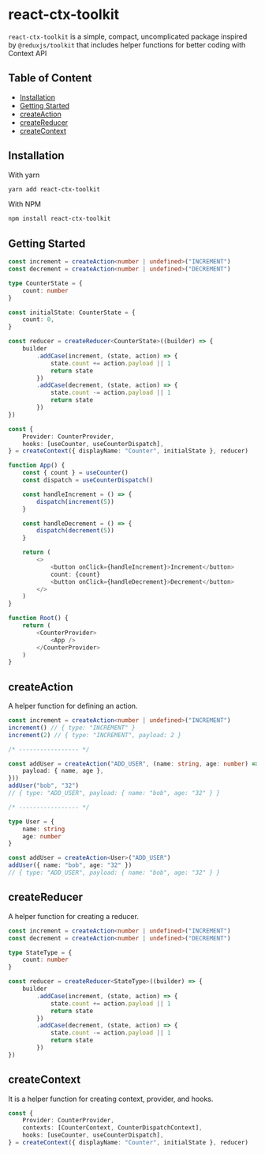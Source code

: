# react-ctx-toolkit

`react-ctx-toolkit` is a simple, compact, uncomplicated package inspired by `@reduxjs/toolkit` that includes helper functions for better coding with Context API

## Table of Content

- [Installation](#installation)
- [Getting Started](#getting-started)
- [createAction](#createaction)
- [createReducer](#createreducer)
- [createContext](#createcontext)

## Installation

With yarn

```bash
yarn add react-ctx-toolkit
```

With NPM

```bash
npm install react-ctx-toolkit
```

## Getting Started

```typescript
const increment = createAction<number | undefined>("INCREMENT")
const decrement = createAction<number | undefined>("DECREMENT")

type CounterState = {
    count: number
}

const initialState: CounterState = {
    count: 0,
}

const reducer = createReducer<CounterState>((builder) => {
    builder
        .addCase(increment, (state, action) => {
            state.count += action.payload || 1
            return state
        })
        .addCase(decrement, (state, action) => {
            state.count -= action.payload || 1
            return state
        })
})

const {
    Provider: CounterProvider,
    hooks: [useCounter, useCounterDispatch],
} = createContext({ displayName: "Counter", initialState }, reducer)

function App() {
    const { count } = useCounter()
    const dispatch = useCounterDispatch()

    const handleIncrement = () => {
        dispatch(increment(5))
    }

    const handleDecrement = () => {
        dispatch(decrement(5))
    }

    return (
        <>
            <button onClick={handleIncrement}>Increment</button>
            count: {count}
            <button onClick={handleDecrement}>Decrement</button>
        </>
    )
}

function Root() {
    return (
        <CounterProvider>
            <App />
        </CounterProvider>
    )
}
```

## createAction

A helper function for defining an action.

```typescript
const increment = createAction<number | undefined>("INCREMENT")
increment() // { type: "INCREMENT" }
increment(2) // { type: "INCREMENT", payload: 2 }

/* ----------------- */

const addUser = createAction("ADD_USER", (name: string, age: number) => ({
    payload: { name, age },
}))
addUser("bob", "32")
// { type: "ADD_USER", payload: { name: "bob", age: "32" } }

/* ----------------- */

type User = {
    name: string
    age: number
}

const addUser = createAction<User>("ADD_USER")
addUser({ name: "bob", age: "32" })
// { type: "ADD_USER", payload: { name: "bob", age: "32" } }
```

## createReducer

A helper function for creating a reducer.

```typescript
const increment = createAction<number | undefined>("INCREMENT")
const decrement = createAction<number | undefined>("DECREMENT")

type StateType = {
    count: number
}

const reducer = createReducer<StateType>((builder) => {
    builder
        .addCase(increment, (state, action) => {
            state.count += action.payload || 1
            return state
        })
        .addCase(decrement, (state, action) => {
            state.count -= action.payload || 1
            return state
        })
})
```

## createContext

It is a helper function for creating context, provider, and hooks.

```typescript
const {
    Provider: CounterProvider,
    contexts: [CounterContext, CounterDispatchContext],
    hooks: [useCounter, useCounterDispatch],
} = createContext({ displayName: "Counter", initialState }, reducer)
```
